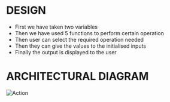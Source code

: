 # DESIGN
* First we have taken two variables
* Then we have used 5 functions to perform certain operation
* Then user can select the required operation needed
* Then they can give the values to the initialised inputs
* Finally the output is displayed to the user

# ARCHITECTURAL DIAGRAM

![Action](https://user-images.githubusercontent.com/80033796/161395394-b2c98082-c6f9-4cc6-9905-78a914b7066c.png)

